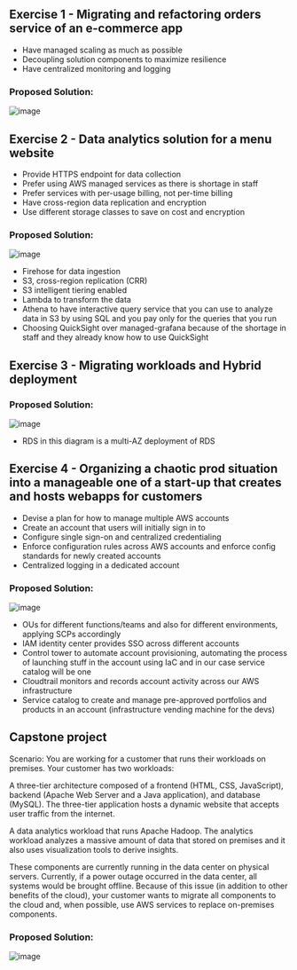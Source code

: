## Exercise 1 - Migrating and refactoring orders service of an e-commerce app
- Have managed scaling as much as possible
- Decoupling solution components to maximize resilience
- Have centralized monitoring and logging
### Proposed Solution:
![image](https://github.com/mostafaibrahim24/architecting-solutions-aws-exercises/assets/78238174/be645d0a-f56a-46a0-abe2-34d49d77f5dc)

## Exercise 2 - Data analytics solution for a menu website
- Provide HTTPS endpoint for data collection
- Prefer using AWS managed services as there is shortage in staff
- Prefer services with per-usage billing, not per-time billing
- Have cross-region data replication and encryption
- Use different storage classes to save on cost and encryption
### Proposed Solution:
![image](https://github.com/mostafaibrahim24/architecting-solutions-aws-exercises/assets/78238174/d7bd7b60-5474-473b-b727-a45774aa0bed)
- Firehose for data ingestion
- S3, cross-region replication (CRR)
- S3 intelligent tiering enabled
- Lambda to transform the data
- Athena to have interactive query service that you can use to analyze data in S3 by using SQL and you pay only for the queries that you run
- Choosing QuickSight over managed-grafana because of the shortage in staff and they already know how to use QuickSight

## Exercise 3 - Migrating workloads and Hybrid deployment
### Proposed Solution:

![image](https://github.com/mostafaibrahim24/architecting-solutions-aws-exercises/assets/78238174/32d94c07-8cdc-4e61-87af-05867969c77b)
- RDS in this diagram is a multi-AZ deployment of RDS

## Exercise 4 - Organizing a chaotic prod situation into a manageable one of a start-up that creates and hosts webapps for customers
- Devise a plan for how to manage multiple AWS accounts
- Create an account that users will initially sign in to
- Configure single sign-on and centralized credentialing
- Enforce configuration rules across AWS accounts and enforce config standards for newly created accounts
- Centralized logging in a dedicated account
### Proposed Solution:
![image](https://github.com/mostafaibrahim24/architecting-solutions-aws-exercises/assets/78238174/7e48ec09-f931-415e-b7ed-165642b44bbe)

- OUs for different functions/teams and also for different environments, applying SCPs accordingly
- IAM identity center provides SSO across different accounts
- Control tower to automate account provisioning, automating the process of launching stuff in the account using IaC and in our case service catalog will be one
- Cloudtrail monitors and records account activity across our AWS infrastructure
- Service catalog to create and manage pre-approved portfolios and products in an account (infrastructure vending machine for the devs)

## Capstone project
Scenario: You are working for a customer that runs their workloads on premises. Your customer has two workloads:

A three-tier architecture composed of a frontend (HTML, CSS, JavaScript), backend (Apache Web Server and a Java application), and database (MySQL). The three-tier application hosts a dynamic website that accepts user traffic from the internet.

A data analytics workload that runs Apache Hadoop. The analytics workload analyzes a massive amount of data that stored on premises and it also uses visualization tools to derive insights.

These components are currently running in the data center on physical servers. Currently, if a power outage occurred in the data center, all systems would be brought offline. Because of this issue (in addition to other benefits of the cloud), your customer wants to migrate all components to the cloud and, when possible, use AWS services to replace on-premises components.

### Proposed Solution:
![image](https://github.com/mostafaibrahim24/architecting-solutions-aws-exercises/assets/78238174/8b76db9e-efc8-4472-b152-1d8df7bd3697)

